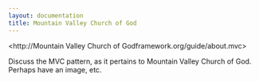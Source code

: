```yaml
---
layout: documentation
title: Mountain Valley Church of God
---
```

<http://Mountain Valley Church of Godframework.org/guide/about.mvc>

Discuss the MVC pattern, as it pertains to Mountain Valley Church of God.  Perhaps have an image, etc.